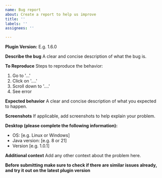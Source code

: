 ```yaml
---
name: Bug report
about: Create a report to help us improve
title: ''
labels: ''
assignees: ''

---
```


**Plugin Version:** E.g. 1.6.0

**Describe the bug**
A clear and concise description of what the bug is.

**To Reproduce**
Steps to reproduce the behavior:
1. Go to '...'
2. Click on '....'
3. Scroll down to '....'
4. See error

**Expected behavior**
A clear and concise description of what you expected to happen.

**Screenshots**
If applicable, add screenshots to help explain your problem.

**Desktop (please complete the following information):**
 - OS: [e.g. Linux or Windows]
 - Java version: [e.g. 8 or 21]
 - Version [e.g. 1.0.1]

**Additional context**
Add any other context about the problem here.

**Before submitting make sure to check if there are similar issues already, and try it out on the latest plugin version**
